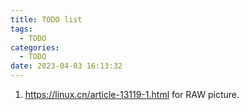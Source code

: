 ```yaml
---
title: TODO list
tags:
  - TODO
categories:
  - TODO
date: 2023-04-03 16:13:32
---
```


1. https://linux.cn/article-13119-1.html for RAW picture.
